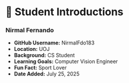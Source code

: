 # 👋 Student Introductions

### Nirmal Fernando

- **GitHub Username:** NirmalFdo183
- **Location:** UOJ
- **Background:** CS Student
- **Learning Goals:** Computer Vision Engineer
- **Fun Fact:** Sport Lover
- **Date Added:** July 25, 2025

